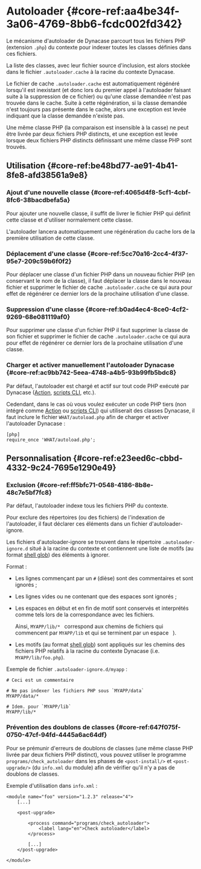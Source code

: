 # Autoloader {#core-ref:aa4be34f-3a06-4769-8bb6-fcdc002fd342}

Le mécanisme d'autoloader de Dynacase parcourt tous les fichiers PHP (extension
`.php`) du contexte pour indexer toutes les classes définies dans ces fichiers.

La liste des classes, avec leur fichier source d'inclusion, est alors stockée
dans le fichier `.autoloader.cache` à la racine du contexte Dynacase.

Le fichier de cache `.autoloader.cache` est automatiquement régénéré lorsqu'il
est inexistant (et donc lors du premier appel à l'autoloader faisant suite à la
suppression de ce fichier) ou qu'une classe demandée n'est pas trouvée dans le
cache. Suite à cette régénération, si la classe demandée n'est toujours pas
présente dans le cache, alors une exception est levée indiquant que la classe
demandée n'existe pas.

Une même classe PHP (la comparaison est insensible à la casse) ne peut être
livrée par deux fichiers PHP distincts, et une exception est levée lorsque deux
fichiers PHP distincts définissant une même classe PHP sont trouvés.

## Utilisation {#core-ref:be48bd77-ae91-4b41-8fe8-afd38561a9e8}

### Ajout d'une nouvelle classe {#core-ref:4065d4f8-5cf1-4cbf-8fc6-38bacdbefa5a}

Pour ajouter une nouvelle classe, il suffit de livrer le fichier PHP qui définit
cette classe et d'utiliser normalement cette classe.

L'autoloader lancera automatiquement une régénération du cache lors de la
première utilisation de cette classe.

### Déplacement d'une classe {#core-ref:5cc70a16-2cc4-4f37-95e7-209c59b6f0f2}

Pour déplacer une classe d'un fichier PHP dans un nouveau fichier PHP (en
conservant le nom de la classe), il faut déplacer la classe dans le nouveau
fichier et supprimer le fichier de cache `.autoloader.cache` ce qui aura pour
effet de régénérer ce dernier lors de la prochaine utilisation d'une classe.

### Suppression d'une classe {#core-ref:b0ad4ec4-8ce0-4cf2-9269-68e081119af0}

Pour supprimer une classe d'un fichier PHP il faut supprimer la classe de son
fichier et supprimer le fichier de cache `.autoloader.cache` ce qui aura pour
effet de régénérer ce dernier lors de la prochaine utilisation d'une classe.

### Charger et activer manuellement l'autoloader Dynacase {#core-ref:ac9bb742-5eea-4748-a4b5-93b99fb5bdc8}

Par défaut, l'autoloader est chargé et actif sur tout code PHP exécuté par
Dynacase ([Action][action], [scripts CLI][scripts_cli], etc.).

Cedendant, dans le cas où vous voulez exécuter un code PHP tiers (non intégré
comme [Action][action] ou [scripts CLI][scripts_cli]) qui utiliserait des
classes Dynacase, il faut inclure le fichier `WHAT/autoload.php` afin de charger
et activer l'autoloader Dynacase :

    [php]
    require_once 'WHAT/autoload.php';

## Personnalisation {#core-ref:e23eed6c-cbbd-4332-9c24-7695e1290e49}

### Exclusion {#core-ref:ff5bfc71-0548-4186-8b8e-48c7e5bf7fc8}

Par défaut, l'autoloader indexe tous les fichiers PHP du contexte.

Pour exclure des répertoires (ou des fichiers) de l'indexation de l'autoloader,
il faut déclarer ces éléments dans un fichier d'autoloader-ignore.

Les fichiers d'autoloader-ignore se trouvent dans le répertoire
`.autoloader-ignore.d` situé à la racine du contexte et contiennent une liste de
motifs (au format [shell glob][fnmatch]) des éléments à ignorer.

Format :

*   Les lignes commençant par un `#` (dièse) sont des commentaires et sont
    ignorés ;
    
*   Les lignes vides ou ne contenant que des espaces sont ignorés ;
    
*   Les espaces en début et en fin de motif sont conservés et interprétés comme
    tels lors de la correspondance avec les fichiers.
    
    Ainsi, `MYAPP/lib/* ` correspond aux chemins de fichiers qui commencent par
    `MYAPP/lib` et qui se terminent par un espace ` `).
    
*   Les motifs (au format [shell glob][fnmatch]) sont appliqués sur les chemins
    des fichiers PHP relatifs à la racine du contexte Dynacase (i.e.
    `MYAPP/lib/foo.php`).

Exemple de fichier `.autoloader-ignore.d/myapp` :

    # Ceci est un commentaire
    
    # Ne pas indexer les fichiers PHP sous `MYAPP/data`
    MYAPP/data/*
    
    # Idem. pour `MYAPP/lib`
    MYAPP/lib/*

### Prévention des doublons de classes {#core-ref:647f075f-0750-47cf-94fd-4445a6ac64df}

Pour se prémunir d'erreurs de doublons de classes (une même classe PHP livrée
par deux fichiers PHP distinct), vous pouvez utiliser le programme
`programs/check_autoloader` dans les phases de `<post-install/>` et
`<post-upgrade/>` (du `info.xml` du module) afin de vérifier qu'il n'y a pas de
doublons de classes.

Exemple d'utilisation dans `info.xml` :

    <module name="foo" version="1.2.3" release="4">
        [...]
        
        <post-upgrade>
    
            <process command="programs/check_autoloader">
                <label lang="en">Check autoloader</label>
            </process>
    
            [...]
        </post-upgrade>
    
    </module>

<!-- links -->
[fnmatch]: http://docs.php.net/manual/en/function.fnmatch.php
[action]: #core-ref:e67d8aeb-939c-46e3-9be8-6fc3ba75ebc2
[scripts_cli]: #core-ref:1566c46d-a53d-44cf-8c3f-0d0e21c0b117